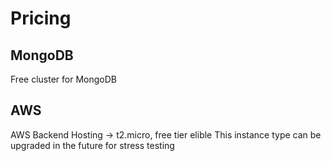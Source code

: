 # Pricing
## MongoDB
Free cluster for MongoDB

## AWS
AWS Backend Hosting -> t2.micro, free tier elible
This instance type can be upgraded in the future for stress testing
